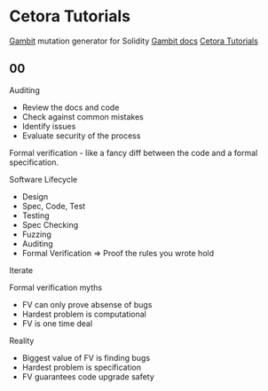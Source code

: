 # Cetora Tutorials

[Gambit](https://github.com/Certora/gambit) mutation generator for Solidity
[Gambit docs](https://docs.certora.com/en/latest/docs/gambit/index.html)
[Cetora Tutorials](https://github.com/Certora/Tutorials)

## 00

Auditing

* Review the docs and code
* Check against common mistakes
* Identify issues
* Evaluate security of the process

Formal verification - like a fancy diff between the code and a formal specification.

Software Lifecycle

* Design
* Spec, Code, Test
* Testing
* Spec Checking
* Fuzzing
* Auditing
* Formal Verification => Proof the rules you wrote hold

Iterate

Formal verification myths

* FV can only prove absense of bugs
* Hardest problem is computational
* FV is one time deal

Reality

* Biggest value of FV is finding bugs
* Hardest problem is specification
* FV guarantees code upgrade safety